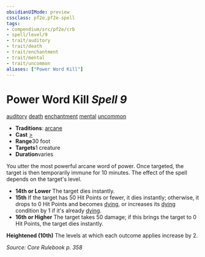 ```yaml
---
obsidianUIMode: preview
cssclass: pf2e,pf2e-spell
tags:
- compendium/src/pf2e/crb
- spell/level/9
- trait/auditory
- trait/death
- trait/enchantment
- trait/mental
- trait/uncommon
aliases: ["Power Word Kill"]
---
```

# Power Word Kill *Spell 9*   
[auditory](rules/traits/auditory.md)  [death](rules/traits/death.md)  [enchantment](rules/traits/enchantment.md)  [mental](rules/traits/mental.md)  [uncommon](rules/traits/uncommon.md)  

- **Traditions**: [arcane](rules/traits/arcane.md)
- **Cast** [>](rules/core-rulebook/chapter-9-playing-the-game.md#Actions "Single Action") 
- **Range**30 foot
- **Targets**1 creature
- **Duration**varies

You utter the most powerful arcane word of power. Once targeted, the target is then temporarily immune for 10 minutes. The effect of the spell depends on the target's level.

- **14th or Lower** The target dies instantly.
- **15th** If the target has 50 Hit Points or fewer, it dies instantly; otherwise, it drops to 0 Hit Points and becomes [dying](rules/conditions.md#Dying), or increases its [dying](rules/conditions.md#Dying) condition by 1 if it's already [dying](rules/conditions.md#Dying).
- **16th or Higher** The target takes 50 damage; if this brings the target to 0 Hit Points, the target dies instantly.

**Heightened (10th)** The levels at which each outcome applies increase by 2.

*Source: Core Rulebook p. 358*